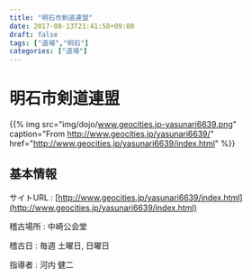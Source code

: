 ```yaml
---
title: "明石市剣道連盟"
date: 2017-08-13T21:41:58+09:00
draft: false
tags: ["道場","明石"]
categories: ["道場"]
---
```

# 明石市剣道連盟

{{% img src="img/dojo/www.geocities.jp-yasunari6639.png" caption="From http://www.geocities.jp/yasunari6639/" href="http://www.geocities.jp/yasunari6639/index.html" %}}

## 基本情報

サイトURL
: [http://www.geocities.jp/yasunari6639/index.html](http://www.geocities.jp/yasunari6639/index.html)

稽古場所
: 中崎公会堂

稽古日
: 毎週 土曜日, 日曜日

指導者
: 河内 健二

